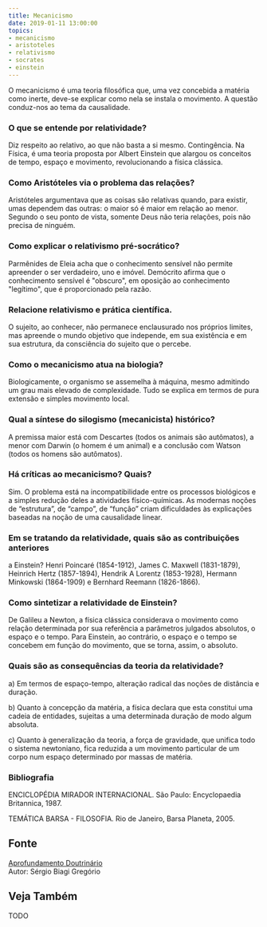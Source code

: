 ```yaml
---
title: Mecanicismo
date: 2019-01-11 13:00:00
topics: 
- mecanicismo
- aristoteles
- relativismo
- socrates
- einstein
---
```


O mecanicismo é uma teoria filosófica que, uma vez concebida a matéria
como inerte, deve-se explicar como nela se instala o movimento. A
questão conduz-nos ao tema da causalidade.

### O que se entende por relatividade?
Diz respeito ao relativo, ao que não basta a si mesmo. Contingência. Na
Física, é uma teoria proposta por Albert Einstein que alargou os
conceitos de tempo, espaço e movimento, revolucionando a física
clássica.

### Como Aristóteles via o problema das relações?
Aristóteles argumentava que as coisas são relativas quando, para
existir, umas dependem das outras: o maior só é maior em relação ao
menor. Segundo o seu ponto de vista, somente Deus não teria relações,
pois não precisa de ninguém.

### Como explicar o relativismo pré-socrático?
Parmênides de Eleia acha que o conhecimento sensível não permite
apreender o ser verdadeiro, uno e imóvel. Demócrito afirma que o
conhecimento sensível é "obscuro", em oposição ao conhecimento
"legítimo", que é proporcionado pela razão.

### Relacione relativismo e prática científica.

O sujeito, ao conhecer, não permanece enclausurado nos próprios limites,
mas apreende o mundo objetivo que independe, em sua existência e em sua
estrutura, da consciência do sujeito que o percebe.

### Como o mecanicismo atua na biologia?
Biologicamente, o organismo se assemelha à máquina, mesmo admitindo um
grau mais elevado de complexidade. Tudo se explica em termos de pura
extensão e simples movimento local.

### Qual a síntese do silogismo (mecanicista) histórico?
A premissa maior está com Descartes (todos os animais são autômatos), a
menor com Darwin (o homem é um animal) e a conclusão com Watson (todos
os homens são autômatos).

### Há críticas ao mecanicismo? Quais?
Sim. O problema está na incompatibilidade entre os processos biológicos
e a simples redução deles a atividades físico-químicas. As modernas
noções de “estrutura”, de “campo”, de “função” criam dificuldades às
explicações baseadas na noção de uma causalidade linear.

### Em se tratando da relatividade, quais são as contribuições anteriores
a Einstein?
Henri Poincaré (1854-1912), James C. Maxwell (1831-1879), Heinrich Hertz
(1857-1894), Hendrik A Lorentz (1853-1928), Hermann Minkowski
(1864-1909) e Bernhard Reemann (1826-1866).

### Como sintetizar a relatividade de Einstein?
De Galileu a Newton, a física clássica considerava o movimento como
relação determinada por sua referência a parâmetros julgados absolutos,
o espaço e o tempo. Para Einstein, ao contrário, o espaço e o tempo se
concebem em função do movimento, que se torna, assim, o absoluto.

### Quais são as consequências da teoria da relatividade?
a) Em termos de espaço-tempo, alteração radical das noções de distância
e duração.

b) Quanto à concepção da matéria, a física declara que esta constitui
uma cadeia de entidades, sujeitas a uma determinada duração de modo
algum absoluta.

c) Quanto à generalização da teoria, a força de gravidade, que unifica
todo o sistema newtoniano, fica reduzida a um movimento particular de um
corpo num espaço determinado por massas de matéria.


### Bibliografia
ENCICLOPÉDIA MIRADOR INTERNACIONAL. São Paulo: Encyclopaedia Britannica,
1987.

TEMÁTICA BARSA - FILOSOFIA. Rio de Janeiro, Barsa Planeta, 2005.

## Fonte
[Aprofundamento Doutrinário](https://sites.google.com/view/aprofundamentodoutrinario/mecanismo-e-relatividade)  
Autor: Sérgio Biagi Gregório



## Veja Também
TODO


